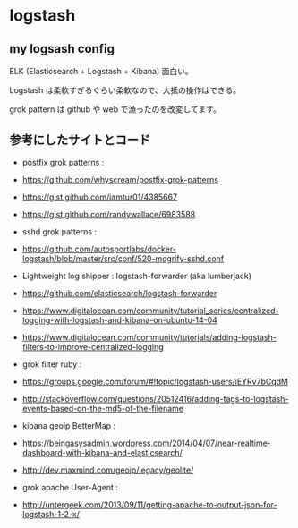 # logstash
## my logsash config

ELK (Elasticsearch + Logstash + Kibana) 面白い。

Logstash は柔軟すぎるぐらい柔軟なので、大抵の操作はできる。

grok pattern は github や web で漁ったのを改変してます。

## 参考にしたサイトとコード

* postfix grok patterns :
 * https://github.com/whyscream/postfix-grok-patterns
 * https://gist.github.com/jamtur01/4385667
 * https://gist.github.com/randywallace/6983588

* sshd grok patterns :
 * https://github.com/autosportlabs/docker-logstash/blob/master/src/conf/520-mogrify-sshd.conf

* Lightweight log shipper : logstash-forwarder (aka lumberjack)
 * https://github.com/elasticsearch/logstash-forwarder
 * https://www.digitalocean.com/community/tutorial_series/centralized-logging-with-logstash-and-kibana-on-ubuntu-14-04
 * https://www.digitalocean.com/community/tutorials/adding-logstash-filters-to-improve-centralized-logging

* grok filter ruby :
 * https://groups.google.com/forum/#!topic/logstash-users/iEYRv7bCqdM
 * http://stackoverflow.com/questions/20512416/adding-tags-to-logstash-events-based-on-the-md5-of-the-filename

* kibana geoip BetterMap :
 * https://beingasysadmin.wordpress.com/2014/04/07/near-realtime-dashboard-with-kibana-and-elasticsearch/
 * http://dev.maxmind.com/geoip/legacy/geolite/

* grok apache User-Agent :
 * http://untergeek.com/2013/09/11/getting-apache-to-output-json-for-logstash-1-2-x/
